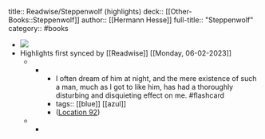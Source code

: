 title:: Readwise/Steppenwolf (highlights)
deck:: [[Other-Books::Steppenwolf]]
author:: [[Hermann Hesse]]
full-title:: "Steppenwolf"
category:: #books

- ![](https://images-na.ssl-images-amazon.com/images/I/51KO-J0A7SL._SL200_.jpg)
- Highlights first synced by [[Readwise]] [[Monday, 06-02-2023]]
	- -
		- I often dream of him at night, and the mere existence of such a man, much as I got to like him, has had a thoroughly disturbing and disquieting effect on me. #flashcard
		- tags:: [[blue]] [[azul]]
		- ([Location 92](https://readwise.io/to_kindle?action=open&asin=B00AQUTONI&location=92))
	- -